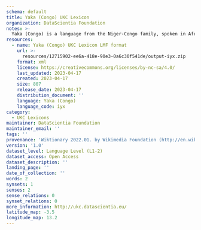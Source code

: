 ```yaml
---
schema: default
title: Yaka (Congo) UKC Lexicon
organization: DataScientia Foundation
notes: >-
  Yaka (Congo) is a language from the Niger-Congo family, spoken in Africa. The UKC Lexicon of Yaka (Congo) is represented as a lexico-semantic network. It consists of words, word senses, synsets, as well as sense-level and synset-level relationships.
resources:
  - name: Yaka (Congo) UKC Lexicon LMF format
    url: >-
      resources/12715902-ee6a-418e-90e3-0a6c30f541de/output-iyx.zip
    format: xml
    license: https://creativecommons.org/licenses/by-nc-sa/4.0/
    last_updated: 2023-04-17
    created: 2023-04-17
    size: 807
    release_date: 2023-04-17
    distribution_document: ''
    language: Yaka (Congo)
    language_code: iyx
category:
  - UKC Lexicons
maintainer: DataScientia Foundation
maintainer_email: ''
tags: ''
provenance: 'Wiktionary 2022.01. by Wikimedia Foundation (http://en.wiktionary.org); Princeton WordNet 2.1 by Princeton University (https://wordnet.princeton.edu)'
version: '1.0'
dataset_level: Language Level (L1-2)
dataset_access: Open Access
dataset_description: ''
landing_page: ''
date_of_collection: ''
words: 2
synsets: 1
senses: 2
sense_relations: 0
synset_relations: 0
more_information: http://ukc.datascientia.eu/
latitude_map: -3.5
longitude_map: 13.2
---
```

